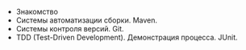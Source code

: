 * Знакомство
* Системы автоматизации сборки. Maven.
* Системы контроля версий. Git.
* TDD (Test-Driven Development). Демонстрация процесса. JUnit.
